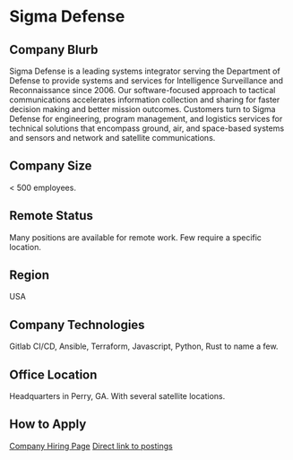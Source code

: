 # Sigma Defense

## Company Blurb

Sigma Defense is a leading systems integrator serving the Department of Defense
to provide systems and services for Intelligence Surveillance and
Reconnaissance since 2006. Our software-focused approach to tactical
communications accelerates information collection and sharing for faster
decision making and better mission outcomes. Customers turn to Sigma Defense
for engineering, program management, and logistics services for technical
solutions that encompass ground, air, and space-based systems and sensors and
network and satellite communications.

## Company Size

< 500 employees.

## Remote Status

Many positions are available for remote work. Few require a specific location.

## Region

USA

## Company Technologies

Gitlab CI/CD, Ansible, Terraform, Javascript, Python, Rust to name a few.

## Office Location

Headquarters in Perry, GA. With several satellite locations.

## How to Apply
[Company Hiring Page](https://sigmadefense.com/careers/)
[Direct link to postings](https://apply.workable.com/sigmadefense/?lng=en)
